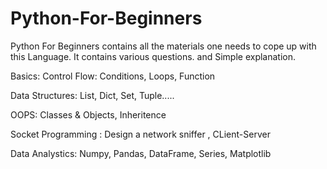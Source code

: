 # Python-For-Beginners
Python For Beginners contains all the materials one needs to cope up with this Language. It contains various questions. and Simple explanation.

Basics: Control Flow: Conditions, Loops, Function

Data Structures: List, Dict, Set, Tuple.....

OOPS: Classes & Objects, Inheritence

Socket Programming : Design a network sniffer , CLient-Server

Data Analystics: Numpy, Pandas, DataFrame, Series, Matplotlib
